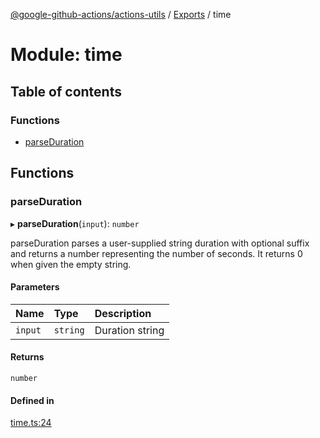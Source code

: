 [@google-github-actions/actions-utils](../README.md) / [Exports](../modules.md) / time

# Module: time

## Table of contents

### Functions

- [parseDuration](time.md#parseduration)

## Functions

### parseDuration

▸ **parseDuration**(`input`): `number`

parseDuration parses a user-supplied string duration with optional suffix and
returns a number representing the number of seconds. It returns 0 when given
the empty string.

#### Parameters

| Name | Type | Description |
| :------ | :------ | :------ |
| `input` | `string` | Duration string |

#### Returns

`number`

#### Defined in

[time.ts:24](https://github.com/google-github-actions/actions-utils/blob/main/src/time.ts#L24)
